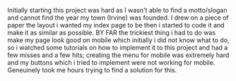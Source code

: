 Initially starting this project was hard as I wasn't able to find a motto/slogan and cannot find the year my town (Irvine) was founded.
I drew on a piece of paper the layout i wanted my index page to be then i started to code it and make it as similar as possible.
BY FAR the trickiest thing i had to do was make my page look good on mobile which initially i did not know what to do, so i watched some tutorials on how to implement it to this project and had a few misses and a few hits; creating the menu for mobile was extremely hard and my buttons which i tried to implement were not working for mobile. Geneuinely took me hours trying to find a solution for this.

